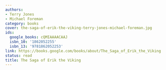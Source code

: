 ```yaml
---
authors:
- Terry Jones
- Michael Foreman
category: books
cover: the-saga-of-erik-the-viking-terry-jones-michael-foreman.jpg
ids:
  google_books: cQMIAAAACAAJ
  isbn_10: '1862052255'
  isbn_13: '9781862052253'
link: https://books.google.com/books/about/The_Saga_of_Erik_the_Viking.html?hl=&id=cQMIAAAACAAJ
status: read
title: The Saga of Erik the Viking
---
```

